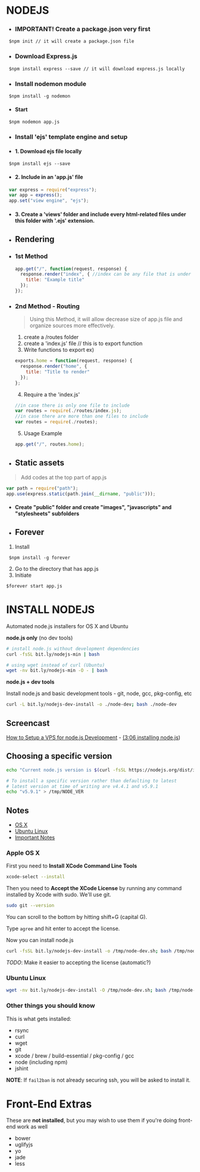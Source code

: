 # NODEJS

* ### IMPORTANT! Create a package.json very first 
```ssh
 $npm init // it will create a package.json file
```

* ### Download Express.js
```ssh
 $npm install express --save // it will download express.js locally
```

* ### Install nodemon module
```ssh
 $npm install -g nodemon
```
 * #### Start
```ssh
 $npm nodemon app.js
```

* ### Install 'ejs' template engine and setup

 * #### 1. Download ejs file locally
```ssh
 $npm install ejs --save
```
 * #### 2. Include in an 'app.js' file
```javascript
 var express = require("express");
 var app = express();
 app.set("view engine", "ejs");
```
 * #### 3. Create a 'views' folder and include every html-related files under this folder with '.ejs' extension.

* ## Rendering

 * ### 1st Method

   ```javascript
   app.get("/", function(request, response) {
     response.render("index", { //index can be any file that is under views folder
       title: "Example title"
     });
   });
   ```

 * ### 2nd Method - Routing
   >Using this Method, it will allow decrease size of app.js file and organize sources more effectively.

   1. create a /routes folder
   2. create a 'index.js' file // this is to export function
   3. Write functions to export ex)
   ```javascript
   exports.home = function(request, response) {
     response.render("home", {
       title: "Title to render"
     });
   };
   ```
   4. Require a the 'index.js'
   ```javascript
   //in case there is only one file to include
   var routes = require(./routes/index.js);
   //in case there are more than one files to include
   var routes = require(./routes);
   ```
   5. Usage Example
   ```javascript
   app.get("/", routes.home);
   ```

 * ## Static assets
 > Add codes at the top part of app.js

  ```javascript
  var path = require("path");
  app.use(express.static(path.join(__dirname, "public")));

  ```
* #### Create "public" folder and create "images", "javascripts" and "stylesheets" subfolders

* ## Forever
 1. Install
```ssh
 $npm install -g forever
```
 2. Go to the directory that has app.js
 3. Initiate
 ```ssh
 $forever start app.js
 ```
 # INSTALL NODEJS

Automated node.js installers for OS X and Ubuntu

**node.js only** (no dev tools)

```bash
# install node.js without development dependencies
curl -fsSL bit.ly/nodejs-min | bash

# using wget instead of curl (Ubuntu)
wget -nv bit.ly/nodejs-min -O - | bash
```

**node.js + dev tools**

Install node.js and basic development tools - git, node, gcc, pkg-config, etc

```bash
curl -L bit.ly/nodejs-dev-install -o ./node-dev; bash ./node-dev
```

<!-- bit.ly/easy-install-node -->

## Screencast

[How to Setup a VPS for node.js Development](https://www.youtube.com/watch?v=ypjzi1axH2A) - [(3:06 installing node.js](https://www.youtube.com/watch?v=ypjzi1axH2A#t=186))

## Choosing a specific version

```bash
echo "Current node.js version is $(curl -fsSL https://nodejs.org/dist/index.tab | head -2 | tail -1 | cut -f 1)"
```

```bash
# To install a specific version rather than defaulting to latest
# latest version at time of writing are v4.4.1 and v5.9.1
echo "v5.9.1" > /tmp/NODE_VER
```

## Notes

* [OS X](#apple-os-x)
* [Ubuntu Linux](#ubuntu-linux)
* [Important Notes](#other-things-you-should-know)

### Apple OS X

First you need to **Install XCode Command Line Tools**

```bash
xcode-select --install
```

Then you need to **Accept the XCode License** by running any command installed by Xcode with sudo. We'll use git.

```bash
sudo git --version
```

You can scroll to the bottom by hitting shift+G (capital G).

Type `agree` and hit enter to accept the license.

Now you can install node.js

```bash
curl -fsSL bit.ly/nodejs-dev-install -o /tmp/node-dev.sh; bash /tmp/node-dev.sh
```

*TODO*: Make it easier to accepting the license (automatic?)

### Ubuntu Linux

```bash
wget -nv bit.ly/nodejs-dev-install -O /tmp/node-dev.sh; bash /tmp/node-dev.sh
```

### Other things you should know

This is what gets installed:

* rsync
* curl
* wget
* git
* xcode / brew / build-essential / pkg-config / gcc
* node (including npm)
* jshint

**NOTE**: If `fail2ban` is not already securing ssh, you will be asked to install it.


Front-End Extras
================

These are **not installed**, but you may wish to use them if you're doing front-end work as well

* bower
* uglifyjs
* yo
* jade
* less
